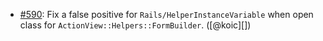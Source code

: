 * [#590](https://github.com/rubocop/rubocop-rails/issues/590): Fix a false positive for `Rails/HelperInstanceVariable` when open class for `ActionView::Helpers::FormBuilder`. ([@koic][])
